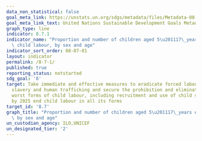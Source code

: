 ```yaml
---
data_non_statistical: false
goal_meta_link: https://unstats.un.org/sdgs/metadata/files/Metadata-08-07-01.pdf
goal_meta_link_text: United Nations Sustainable Development Goals Metadata (pdf 525kB)
graph_type: line
indicator: 8.7.1
indicator_name: "Proportion and number of children aged 5\u201117\_years engaged in\
  \ child labour, by sex and age"
indicator_sort_order: 08-07-01
layout: indicator
permalink: /8-7-1/
published: true
reporting_status: notstarted
sdg_goal: '8'
target: Take immediate and effective measures to eradicate forced labour, end modern
  slavery and human trafficking and secure the prohibition and elimination of the
  worst forms of child labour, including recruitment and use of child soldiers, and
  by 2025 end child labour in all its forms
target_id: '8.7'
graph_title: "Proportion and number of children aged 5\u201117\_years engaged in child labour,\
  \ by sex and age"
un_custodian_agency: ILO,UNICEF
un_designated_tier: '2'
---
```

